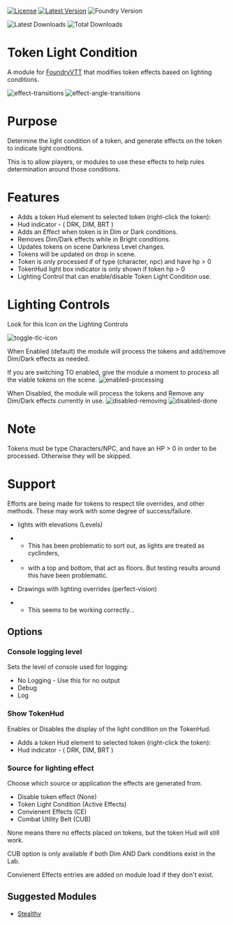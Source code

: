 [![License](https://img.shields.io/github/license/Frstrm/TokenLightCondition?label=License)](LICENSE)
[![Latest Version](https://img.shields.io/github/v/release/frstrm/tokenlightcondition?display_name=tag&sort=semver&label=Latest%20Version)](https://github.com/frstrm/tokenlightcondition/releases/latest)
![Foundry Version](https://img.shields.io/endpoint?url=https://foundryshields.com/version?url=https%3A%2F%2Fraw.githubusercontent.com%2Ffrstrm%2Ftokenlightcondition%2Fmain%2Fmodule.json)

![Latest Downloads](https://img.shields.io/github/downloads/Frstrm/TokenLightCondition/latest/total?color=blue&label=latest%20downloads)
![Total Downloads](https://img.shields.io/github/downloads/Frstrm/TokenLightCondition/total?color=blue&label=total%20downloads)

# Token Light Condition

A module for <a href="https://foundryvtt.com/">FoundryVTT</a> that modifies token effects based on lighting conditions.

![effect-transitions](https://user-images.githubusercontent.com/46358673/211183803-89dc8242-3574-42bb-be45-ce593e443fc9.gif)
![effect-angle-transitions](https://user-images.githubusercontent.com/46358673/211233941-030719db-2aa4-4ba4-b1ed-fade63e44a80.gif)

# Purpose

Determine the light condition of a token, and generate effects on the token to indicate light condtions.

This is to allow players, or modules to use these effects to help rules determination around those conditions.

# Features
- Adds a token Hud element to selected token (right-click the token):
-   Hud indicator - ( DRK, DIM, BRT )
- Adds an Effect when token is in Dim or Dark conditions.
- Removes Dim/Dark effects while in Bright conditions.
- Updates tokens on scene Darkness Level changes.
- Tokens will be updated on drop in scene.
- Token is only processed if of type (character, npc) and have hp > 0
- TokenHud light box indicator is only shown if token hp > 0
- Lighting Control that can enable/disable Token Light Condition use.

# Lighting Controls

Look for this Icon on the Lighting Controls

![toggle-tlc-icon](https://user-images.githubusercontent.com/46358673/211183876-0aa2273e-7d66-4a60-8eff-a1cd39a31dac.png)

When Enabled (default) the module will process the tokens and add/remove Dim/Dark effects as needed.

If you are switching TO enabled, give the module a moment to process all the viable tokens on the scene.
![enabled-processing](https://user-images.githubusercontent.com/46358673/211184079-1d016bc0-bafb-4840-a004-baf0975e15c1.png)

When Disabled, the module will process the tokens and Remove any Dim/Dark effects currently in use.
![disabled-removing](https://user-images.githubusercontent.com/46358673/211184103-8daad474-f02b-4329-a5f9-f027f829d7a7.png)
![disabled-done](https://user-images.githubusercontent.com/46358673/211184108-555ec22d-5414-466f-82c5-a7fb7ccf2502.png)

# Note

Tokens must be type Characters/NPC, and have an HP > 0 in order to be processed.  Otherwise they will be skipped.

# Support

Efforts are being made for tokens to respect tile overrides, and other methods.
These may work with some degree of success/failure.
* lights with elevations (Levels)
* * This has been problematic to sort out, as lights are treated as cyclinders,
* * with a top and bottom, that act as floors.  But testing results around this have been problematic.

* Drawings with lighting overrides (perfect-vision)
* * This seems to be working correctly...

## Options

### **Console logging level**
Sets the level of console used for logging:
<ul>
  <li>No Logging - Use this for no output</li>
  <li>Debug</li>
  <li>Log</li>
</ul>

### **Show TokenHud**
Enables or Disables the display of the light condition on the TokenHud.
- Adds a token Hud element to selected token (right-click the token):
-   Hud indicator - ( DRK, DIM, BRT )

### **Source for lighting effect**
Choose which source or application the effects are generated from.
<ul>
  <li>Disable token effect (None)</li>
  <li>Token Light Condition (Active Effects)</li>
  <li>Convienent Effects (CE)</li>
  <li>Combat Utility Belt (CUB)</li>
</ul>

None means there no effects placed on tokens, but the token Hud will still work.

CUB option is only available if both Dim AND Dark conditions exist in the Lab.

Convienent Effects entries are added on module load if they don't exist.

## Suggested Modules
* [Stealthy](https://foundryvtt.com/packages/stealthy)
